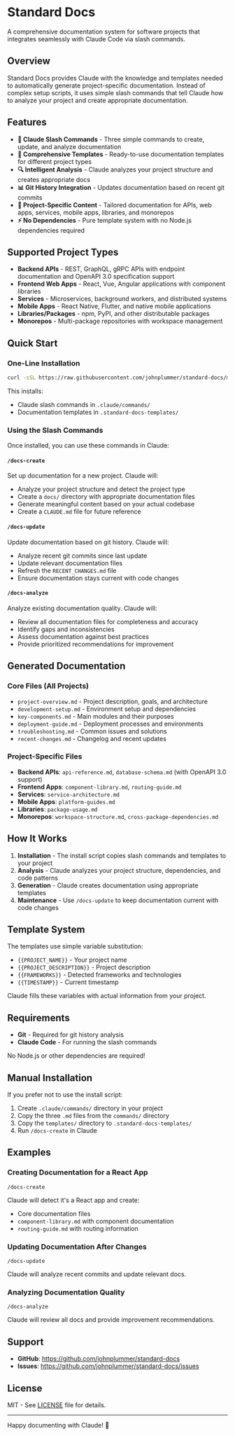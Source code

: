 # Standard Docs

A comprehensive documentation system for software projects that integrates seamlessly with Claude Code via slash commands.

## Overview

Standard Docs provides Claude with the knowledge and templates needed to automatically generate project-specific documentation. Instead of complex setup scripts, it uses simple slash commands that tell Claude how to analyze your project and create appropriate documentation.

## Features

- **🤖 Claude Slash Commands** - Three simple commands to create, update, and analyze documentation
- **📝 Comprehensive Templates** - Ready-to-use documentation templates for different project types
- **🔍 Intelligent Analysis** - Claude analyzes your project structure and creates appropriate docs
- **📊 Git History Integration** - Updates documentation based on recent git commits
- **🎯 Project-Specific Content** - Tailored documentation for APIs, web apps, services, mobile apps, libraries, and monorepos
- **⚡ No Dependencies** - Pure template system with no Node.js dependencies required

## Supported Project Types

- **Backend APIs** - REST, GraphQL, gRPC APIs with endpoint documentation and OpenAPI 3.0 specification support
- **Frontend Web Apps** - React, Vue, Angular applications with component libraries  
- **Services** - Microservices, background workers, and distributed systems
- **Mobile Apps** - React Native, Flutter, and native mobile applications
- **Libraries/Packages** - npm, PyPI, and other distributable packages
- **Monorepos** - Multi-package repositories with workspace management

## Quick Start

### One-Line Installation

```bash
curl -sSL https://raw.githubusercontent.com/johnplummer/standard-docs/main/install.sh | bash
```

This installs:

- Claude slash commands in `.claude/commands/`
- Documentation templates in `.standard-docs-templates/`

### Using the Slash Commands

Once installed, you can use these commands in Claude:

#### `/docs-create`

Set up documentation for a new project. Claude will:

- Analyze your project structure and detect the project type
- Create a `docs/` directory with appropriate documentation files
- Generate meaningful content based on your actual codebase
- Create a `CLAUDE.md` file for future reference

#### `/docs-update`

Update documentation based on git history. Claude will:

- Analyze recent git commits since last update
- Update relevant documentation files
- Refresh the `RECENT_CHANGES.md` file
- Ensure documentation stays current with code changes

#### `/docs-analyze`

Analyze existing documentation quality. Claude will:

- Review all documentation files for completeness and accuracy
- Identify gaps and inconsistencies
- Assess documentation against best practices
- Provide prioritized recommendations for improvement

## Generated Documentation

### Core Files (All Projects)

- `project-overview.md` - Project description, goals, and architecture
- `development-setup.md` - Environment setup and dependencies
- `key-components.md` - Main modules and their purposes
- `deployment-guide.md` - Deployment processes and environments
- `troubleshooting.md` - Common issues and solutions
- `recent-changes.md` - Changelog and recent updates

### Project-Specific Files

- **Backend APIs**: `api-reference.md`, `database-schema.md` (with OpenAPI 3.0 support)
- **Frontend Apps**: `component-library.md`, `routing-guide.md`
- **Services**: `service-architecture.md`
- **Mobile Apps**: `platform-guides.md`
- **Libraries**: `package-usage.md`
- **Monorepos**: `workspace-structure.md`, `cross-package-dependencies.md`

## How It Works

1. **Installation** - The install script copies slash commands and templates to your project
2. **Analysis** - Claude analyzes your project structure, dependencies, and code patterns
3. **Generation** - Claude creates documentation using appropriate templates
4. **Maintenance** - Use `/docs-update` to keep documentation current with code changes

## Template System

The templates use simple variable substitution:

- `{{PROJECT_NAME}}` - Your project name
- `{{PROJECT_DESCRIPTION}}` - Project description
- `{{FRAMEWORKS}}` - Detected frameworks and technologies
- `{{TIMESTAMP}}` - Current timestamp

Claude fills these variables with actual information from your project.

## Requirements

- **Git** - Required for git history analysis
- **Claude Code** - For running the slash commands

No Node.js or other dependencies are required!

## Manual Installation

If you prefer not to use the install script:

1. Create `.claude/commands/` directory in your project
2. Copy the three `.md` files from the `commands/` directory
3. Copy the `templates/` directory to `.standard-docs-templates/`
4. Run `/docs-create` in Claude

## Examples

### Creating Documentation for a React App

```text
/docs-create
```

Claude will detect it's a React app and create:

- Core documentation files
- `component-library.md` with component documentation
- `routing-guide.md` with routing information

### Updating Documentation After Changes

```text
/docs-update
```

Claude will analyze recent commits and update relevant docs.

### Analyzing Documentation Quality

```text
/docs-analyze
```

Claude will review all docs and provide improvement recommendations.

## Support

- **GitHub**: <https://github.com/johnplummer/standard-docs>
- **Issues**: <https://github.com/johnplummer/standard-docs/issues>

## License

MIT - See [LICENSE](LICENSE) file for details.

---

Happy documenting with Claude! 🎉

